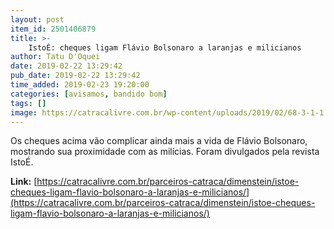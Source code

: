 ```yaml
---
layout: post
item_id: 2501406879
title: >-
    IstoÉ: cheques ligam Flávio Bolsonaro a laranjas e milicianos
author: Tatu D'Oquei
date: 2019-02-22 13:29:42
pub_date: 2019-02-22 13:29:42
time_added: 2019-02-23 19:20:00
categories: [avisamos, bandido bom]
tags: []
image: https://catracalivre.com.br/wp-content/uploads/2019/02/68-3-1-1.jpg
---
```


Os cheques acima vão complicar ainda mais a vida de Flávio Bolsonaro, mostrando sua proximidade com as milícias. Foram divulgados pela revista IstoÉ.

**Link:** [https://catracalivre.com.br/parceiros-catraca/dimenstein/istoe-cheques-ligam-flavio-bolsonaro-a-laranjas-e-milicianos/](https://catracalivre.com.br/parceiros-catraca/dimenstein/istoe-cheques-ligam-flavio-bolsonaro-a-laranjas-e-milicianos/)


